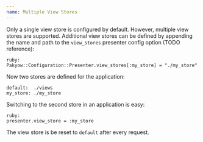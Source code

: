 ```yaml
---
name: Multiple View Stores
---
```


Only a single view store is configured by default. However, multiple view stores are supported. Additional view stores can be defined by appending the name and path to the `view_stores` presenter config option (TODO reference):

    ruby:
    Pakyow::Configuration::Presenter.view_stores[:my_store] = "./my_store"

Now two stores are defined for the application:

    default:  ./views
    my_store: ./my_store

Switching to the second store in an application is easy:

    ruby:
    presenter.view_store = :my_store

The view store is be reset to `default` after every request.
